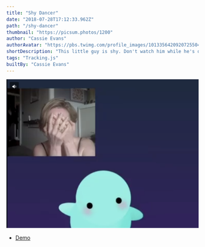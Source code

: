 ```yaml
---
title: "Shy Dancer"
date: "2018-07-28T17:12:33.962Z"
path: "/shy-dancer"
thumbnail: "https://picsum.photos/1200"
author: "Cassie Evans"
authorAvatar: "https://pbs.twimg.com/profile_images/1013356420920725504/rZKsmX4T_400x400.jpg"
shortDescription: "This little guy is shy. Don't watch him while he's dancing.  😊"
tags: "Tracking.js"
builtBy: "Cassie Evans"
---
```


![Animation](./img/shy-dancer.png)


- [Demo](https://codepen.io/cassie-codes/pen/jKaVqo/)
